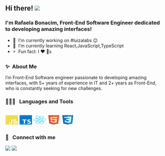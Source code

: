 
## Hi there! <a href="https://www.linkedin.com/in/rafaelamiellibonacim/"><img src="https://media.giphy.com/media/hvRJCLFzcasrR4ia7z/giphy.gif" width="5%"></a>
### I'm Rafaela Bonacim, Front-End Software Engineer dedicated to developing amazing interfaces! 

- 🔭 &nbsp;I’m currently working on #luizalabs :wink:
- 🌱 &nbsp;I’m currently learning React,JavaScript,TypeScript
- ⚡ &nbsp;Fun fact: I :heart: :dog:s


### ✨&nbsp; About Me

I’m Front-End Software engineer passionate to developing amazing interfaces, with 5+ years of experience in IT and 2+ years as Front-End, who is constantly seeking for new challenges.

### 👩🏻‍💻 &nbsp; Languages and Tools

<div style="display: inline_block"><br>
  <img align="center" alt="Rafa-Js" height="30" width="40" src="https://raw.githubusercontent.com/devicons/devicon/master/icons/javascript/javascript-plain.svg">
  <img align="center" alt="Rafa-Ts" height="30" width="40" src="https://raw.githubusercontent.com/devicons/devicon/master/icons/typescript/typescript-plain.svg">
  <img align="center" alt="Rafa-React" height="30" width="40" src="https://raw.githubusercontent.com/devicons/devicon/master/icons/react/react-original.svg">
  <img align="center" alt="Rafa-HTML" height="30" width="40" src="https://raw.githubusercontent.com/devicons/devicon/master/icons/html5/html5-original.svg">
  <img align="center" alt="Rafa-CSS" height="30" width="40" src="https://raw.githubusercontent.com/devicons/devicon/master/icons/css3/css3-original.svg">
</div>

##

### 🔗 &nbsp; Connect with me

<div> 
  <a href = "mailto:rafaelabonacim@gmail.com"><img src="https://img.shields.io/badge/-Gmail-%23333?style=for-the-badge&logo=gmail&logoColor=white" target="_blank"></a>
   <a href="https://www.linkedin.com/in/rafaelamiellibonacim/" target="_blank"><img src="https://img.shields.io/badge/-LinkedIn-%230077B5?style=for-the-badge&logo=linkedin&logoColor=white" target="_blank"></a> 
</div>
